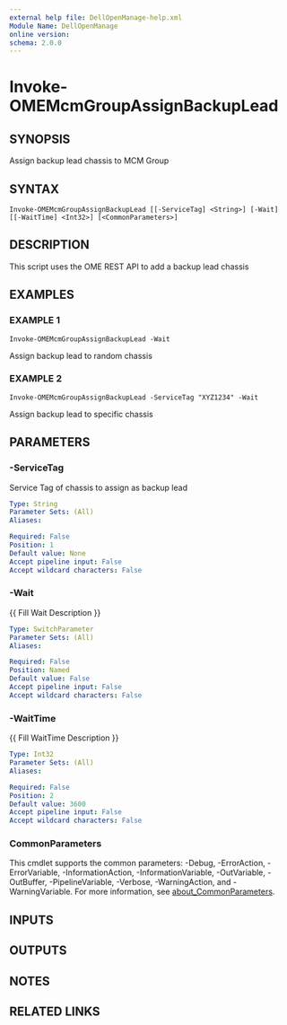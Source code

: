 ```yaml
---
external help file: DellOpenManage-help.xml
Module Name: DellOpenManage
online version:
schema: 2.0.0
---
```


# Invoke-OMEMcmGroupAssignBackupLead

## SYNOPSIS
Assign backup lead chassis to MCM Group

## SYNTAX

```
Invoke-OMEMcmGroupAssignBackupLead [[-ServiceTag] <String>] [-Wait] [[-WaitTime] <Int32>] [<CommonParameters>]
```

## DESCRIPTION
This script uses the OME REST API to add a backup lead chassis

## EXAMPLES

### EXAMPLE 1
```
Invoke-OMEMcmGroupAssignBackupLead -Wait
```

Assign backup lead to random chassis

### EXAMPLE 2
```
Invoke-OMEMcmGroupAssignBackupLead -ServiceTag "XYZ1234" -Wait
```

Assign backup lead to specific chassis

## PARAMETERS

### -ServiceTag
Service Tag of chassis to assign as backup lead

```yaml
Type: String
Parameter Sets: (All)
Aliases:

Required: False
Position: 1
Default value: None
Accept pipeline input: False
Accept wildcard characters: False
```

### -Wait
{{ Fill Wait Description }}

```yaml
Type: SwitchParameter
Parameter Sets: (All)
Aliases:

Required: False
Position: Named
Default value: False
Accept pipeline input: False
Accept wildcard characters: False
```

### -WaitTime
{{ Fill WaitTime Description }}

```yaml
Type: Int32
Parameter Sets: (All)
Aliases:

Required: False
Position: 2
Default value: 3600
Accept pipeline input: False
Accept wildcard characters: False
```

### CommonParameters
This cmdlet supports the common parameters: -Debug, -ErrorAction, -ErrorVariable, -InformationAction, -InformationVariable, -OutVariable, -OutBuffer, -PipelineVariable, -Verbose, -WarningAction, and -WarningVariable. For more information, see [about_CommonParameters](http://go.microsoft.com/fwlink/?LinkID=113216).

## INPUTS

## OUTPUTS

## NOTES

## RELATED LINKS
